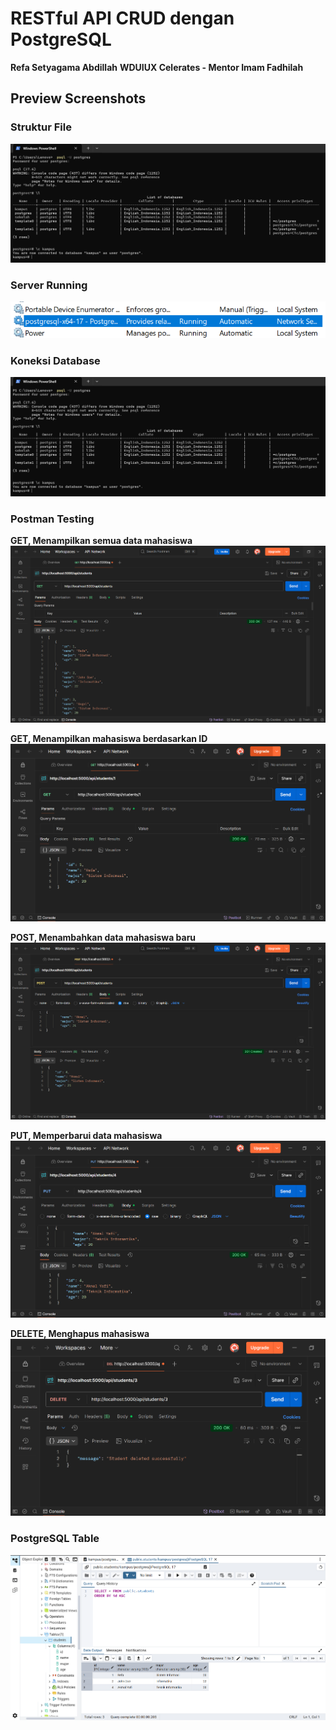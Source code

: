 # RESTful API CRUD dengan PostgreSQL
**Refa Setyagama Abdillah**
**WDUIUX Celerates - Mentor Imam Fadhilah**

## Preview Screenshots

### Struktur File
![Server Running](./assets/koneksi.png)

### Server Running
![Server Running](./assets/server-running.png)

### Koneksi Database
![Server Running](./assets/koneksi.png)

### Postman Testing
**GET, Menampilkan semua data mahasiswa**
![Postman POST](./assets/get-students.png)

**GET, Menampilkan mahasiswa berdasarkan ID**
![Postman POST](./assets/get-student-1.png)

**POST, Menambahkan data mahasiswa baru**
![Postman POST](./assets/post-student.png)

**PUT, Memperbarui data mahasiswa**
![Postman POST](./assets/put-student-4.png)

**DELETE, Menghapus mahasiswa**
![Postman POST](./assets/delete-student-3.png)

### PostgreSQL Table
![PostgreSQL Table](./assets/table-pgadmin.png)
